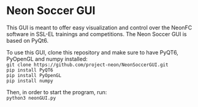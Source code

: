 # Neon Soccer GUI

This GUI is meant to offer easy visualization and control over the NeonFC software in SSL-EL trainings and competitions. The Neon Soccer GUI is based on PyQt6.

To use this GUI, clone this repository and make sure to have PyQT6, PyOpenGL and numpy installed:  
`git clone https://github.com/project-neon/NeonSoccerGUI.git`  
`pip install PyQT6`  
`pip install PyOpenGL`  
`pip install numpy`

Then, in order to start the program, run:  
`python3 neonGUI.py`  
